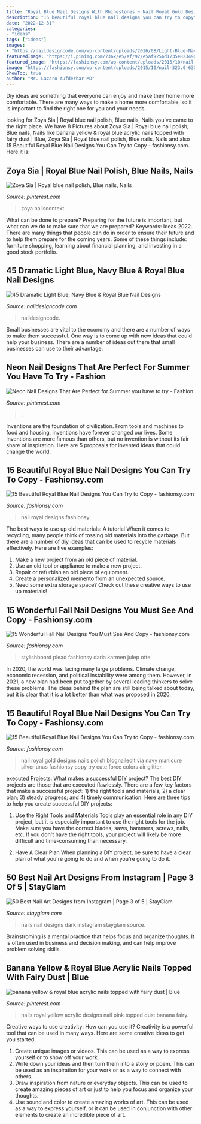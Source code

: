 ```yaml
---
title: "Royal Blue Nail Designs With Rhinestones ~ Nail Royal Gold Designs Nails Polish Blognailedit Via Navy Manicure Silver Unas Fashionsy Copy Try Cute Force Colors Air Glitter"
description: "15 beautiful royal blue nail designs you can try to copy"
date: "2022-12-31"
categories:
- "ideas"
tags: ["ideas"]
images:
- "https://naildesigncode.com/wp-content/uploads/2016/08/Light-Blue-Navy-blue-Royal-blue-nail-designs-17.jpg"
featuredImage: "https://i.pinimg.com/736x/e5/af/92/e5af9256d1735e8234905c23997e3ce1.jpg"
featured_image: "https://fashionsy.com/wp-content/uploads/2015/10/nail-323.0-630x840.jpg"
image: "https://fashionsy.com/wp-content/uploads/2015/10/nail-323.0-630x840.jpg"
ShowToc: true
author: "Mr. Lazaro Aufderhar MD"
---
```



Diy ideas are something that everyone can enjoy and make their home more comfortable. There are many ways to make a home more comfortable, so it is important to find the right one for you and your needs.

	

		
looking for Zoya Sia | Royal blue nail polish, Blue nails, Nails you've came to the right place. We have 8 Pictures about Zoya Sia | Royal blue nail polish, Blue nails, Nails like banana yellow &amp; royal blue acrylic nails topped with fairy dust | Blue, Zoya Sia | Royal blue nail polish, Blue nails, Nails and also 15 Beautiful Royal Blue Nail Designs You Can Try to Copy - fashionsy.com. Here it is:
		
    
## Zoya Sia | Royal Blue Nail Polish, Blue Nails, Nails

<img loading=lazy src="https://i.pinimg.com/736x/09/f9/27/09f9279f8e8eee34149e9449ee59f7e5.jpg" onerror="this.onerror=null;this.src='https://tse2.mm.bing.net/th?id=OIP.NucIGx3FesrPO6PM-FiMagHaHU&amp;pid=15.1';" alt="Zoya Sia | Royal blue nail polish, Blue nails, Nails">

_Source: pinterest.com_

>zoya nailscontext. 

	

What can be done to prepare?
Preparing for the future is important, but what can we do to make sure that we are prepared? Keywords: Ideas 2022. There are many things that people can do in order to ensure their future and to help them prepare for the coming years. Some of these things include: furniture shopping, learning about financial planning, and investing in a good stock portfolio.

    
## 45 Dramatic Light Blue, Navy Blue &amp; Royal Blue Nail Designs

<img loading=lazy src="https://naildesigncode.com/wp-content/uploads/2016/08/Light-Blue-Navy-blue-Royal-blue-nail-designs-17.jpg" onerror="this.onerror=null;this.src='https://tse1.mm.bing.net/th?id=OIP.pMkdmoPZ-EW7sMWNEyZg0QHaFj&amp;pid=15.1';" alt="45 Dramatic Light Blue, Navy Blue &amp; Royal Blue Nail Designs">

_Source: naildesigncode.com_

>naildesigncode. 

	

Small businesses are vital to the economy and there are a number of ways to make them successful. One way is to come up with new ideas that could help your business. There are a number of ideas out there that small businesses can use to their advantage.

    
## Neon Nail Designs That Are Perfect For Summer You Have To Try - Fashion

<img loading=lazy src="https://i.pinimg.com/736x/37/77/f8/3777f8fc47505323770937620e3ca777.jpg" onerror="this.onerror=null;this.src='https://tse4.mm.bing.net/th?id=OIP.9ZsV2SqcksUu6K1JVTskfwHaLH&amp;pid=15.1';" alt="Neon Nail Designs That Are Perfect for Summer you have to try - Fashion">

_Source: pinterest.com_

>. 

	

Inventions are the foundation of civilization. From tools and machines to food and housing, inventions have forever changed our lives. Some inventions are more famous than others, but no invention is without its fair share of inspiration. Here are 5 proposals for invented ideas that could change the world.

    
## 15 Beautiful Royal Blue Nail Designs You Can Try To Copy - Fashionsy.com

<img loading=lazy src="http://fashionsy.com/wp-content/uploads/2015/12/Royal-Blue-Nail-Designs.jpg" onerror="this.onerror=null;this.src='https://tse2.mm.bing.net/th?id=OIP.IIfzPinFEGP_tg96c_DkYAHaD3&amp;pid=15.1';" alt="15 Beautiful Royal Blue Nail Designs You Can Try to Copy - fashionsy.com">

_Source: fashionsy.com_

>nail royal designs fashionsy. 

	

The best ways to use up old materials: A tutorial
When it comes to recycling, many people think of tossing old materials into the garbage. But there are a number of diy ideas that can be used to recycle materials effectively. Here are five examples:
1. Make a new project from an old piece of material.
2. Use an old tool or appliance to make a new project.
3. Repair or refurbish an old piece of equipment. 
4. Create a personalized memento from an unexpected source.
5. Need some extra storage space? Check out these creative ways to use up materials!

    
## 15 Wonderful Fall Nail Designs You Must See And Copy - Fashionsy.com

<img loading=lazy src="https://fashionsy.com/wp-content/uploads/2015/10/nail-323.0-630x840.jpg" onerror="this.onerror=null;this.src='https://tse2.mm.bing.net/th?id=OIP.hR-bstSEYY5o--UmfOs68AHaJ4&amp;pid=15.1';" alt="15 Wonderful Fall Nail Designs You Must See And Copy - fashionsy.com">

_Source: fashionsy.com_

>stylishboard plead fashionsy daria karmen julep otte. 

	

In 2020, the world was facing many large problems. Climate change, economic recession, and political instability were among them. However, in 2021, a new plan had been put together by several leading thinkers to solve these problems. The ideas behind the plan are still being talked about today, but it is clear that it is a lot better than what was proposed in 2020.

    
## 15 Beautiful Royal Blue Nail Designs You Can Try To Copy - Fashionsy.com

<img loading=lazy src="https://fashionsy.com/wp-content/uploads/2015/12/blue-and-gold-nails-630x457.png" onerror="this.onerror=null;this.src='https://tse4.mm.bing.net/th?id=OIP.yUQGCK7z3A00o5GsqKg53wHaFX&amp;pid=15.1';" alt="15 Beautiful Royal Blue Nail Designs You Can Try to Copy - fashionsy.com">

_Source: fashionsy.com_

>nail royal gold designs nails polish blognailedit via navy manicure silver unas fashionsy copy try cute force colors air glitter. 

	

executed Projects: What makes a successful DIY project?
The best DIY projects are those that are executed flawlessly. There are a few key factors that make a successful project: 1) the right tools and materials; 2) a clear plan; 3) steady progress; and 4) timely communication. Here are three tips to help you create successful DIY projects:
1. Use the Right Tools and Materials
Tools play an essential role in any DIY project, but it is especially important to use the right tools for the job. Make sure you have the correct blades, saws, hammers, screws, nails, etc. If you don't have the right tools, your project will likely be more difficult and time-consuming than necessary.

2. Have A Clear Plan
When planning a DIY project, be sure to have a clear plan of what you're going to do and when you're going to do it.

    
## 50 Best Nail Art Designs From Instagram | Page 3 Of 5 | StayGlam

<img loading=lazy src="https://stayglam.com/wp-content/uploads/2015/06/bdettenails5.jpg" onerror="this.onerror=null;this.src='https://tse3.mm.bing.net/th?id=OIP.L5aMF8LU5rQ0o6xP-T1XmgHaHa&amp;pid=15.1';" alt="50 Best Nail Art Designs from Instagram | Page 3 of 5 | StayGlam">

_Source: stayglam.com_

>nails nail designs dark instagram stayglam source. 

	

Brainstroming is a mental practice that helps focus and organize thoughts. It is often used in business and decision making, and can help improve problem solving skills.

    
## Banana Yellow &amp; Royal Blue Acrylic Nails Topped With Fairy Dust | Blue

<img loading=lazy src="https://i.pinimg.com/736x/e5/af/92/e5af9256d1735e8234905c23997e3ce1.jpg" onerror="this.onerror=null;this.src='https://tse3.mm.bing.net/th?id=OIP.SWcswkH3Zdjh4zFNsuENhwHaJ3&amp;pid=15.1';" alt="banana yellow &amp; royal blue acrylic nails topped with fairy dust | Blue">

_Source: pinterest.com_

>nails royal yellow acrylic designs nail pink topped dust banana fairy. 

	

Creative ways to use creativity: How can you use it?
Creativity is a powerful tool that can be used in many ways. Here are some creative ideas to get you started: 
1. Create unique images or videos. This can be used as a way to express yourself or to show off your work.
2. Write down your ideas and then turn them into a story or poem. This can be used as an inspiration for your work or as a way to connect with others.
3. Draw inspiration from nature or everyday objects. This can be used to create amazing pieces of art or just to help you focus and organize your thoughts.
4. Use sound and color to create amazing works of art. This can be used as a way to express yourself, or it can be used in conjunction with other elements to create an incredible piece of art.

